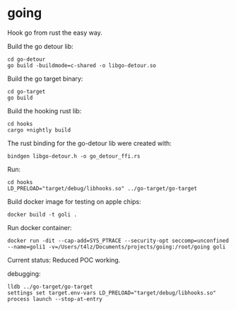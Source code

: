 # going
Hook go from rust the easy way.

Build the go detour lib:
```
cd go-detour
go build -buildmode=c-shared -o libgo-detour.so
```

Build the go target binary:
```
cd go-target
go build
```

Build the hooking rust lib:
```
cd hooks
cargo +nightly build
```

The rust binding for the go-detour lib were created with:
```
bindgen libgo-detour.h -o go_detour_ffi.rs
```

Run:
```
cd hooks
LD_PRELOAD="target/debug/libhooks.so" ../go-target/go-target
```

Build docker image for testing on apple chips:
```
docker build -t goli .
```

Run docker container:
```
docker run -dit --cap-add=SYS_PTRACE --security-opt seccomp=unconfined --name=goli1 -v=/Users/t4lz/Documents/projects/going:/root/going goli
```


Current status:
Reduced POC working.

debugging:

```
lldb ../go-target/go-target
settings set target.env-vars LD_PRELOAD="target/debug/libhooks.so"
process launch --stop-at-entry
```
